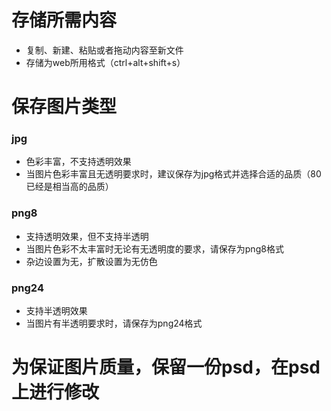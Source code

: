 # 存储所需内容
- 复制、新建、粘贴或者拖动内容至新文件
- 存储为web所用格式（ctrl+alt+shift+s）

# 保存图片类型

### jpg
- 色彩丰富，不支持透明效果
- 当图片色彩丰富且无透明要求时，建议保存为jpg格式并选择合适的品质（80已经是相当高的品质）

### png8
- 支持透明效果，但不支持半透明
- 当图片色彩不太丰富时无论有无透明度的要求，请保存为png8格式
- 杂边设置为无，扩散设置为无仿色

### png24
- 支持半透明效果
- 当图片有半透明要求时，请保存为png24格式

# 为保证图片质量，保留一份psd，在psd上进行修改

